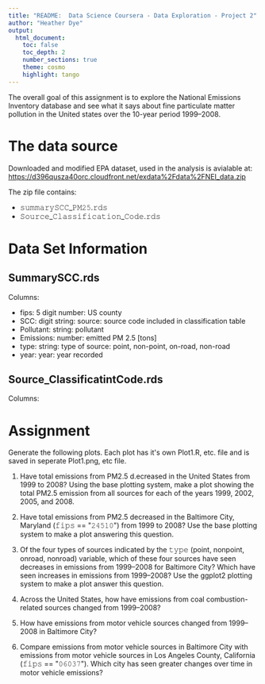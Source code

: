 ```yaml
---
title: "README:  Data Science Coursera - Data Exploration - Project 2"
author: "Heather Dye"
output:
  html_document:
    toc: false
    toc_depth: 2
    number_sections: true
    theme: cosmo
    highlight: tango
---
```



The overall goal of this assignment is to explore the National Emissions Inventory database and see what it says about fine particulate matter pollution in the United states over the 10-year period 1999–2008. 



# The data source

Downloaded and modified EPA dataset, used in the analysis is avialable at:
https://d396qusza40orc.cloudfront.net/exdata%2Fdata%2FNEI_data.zip

The zip file contains:

- 𝚜𝚞𝚖𝚖𝚊𝚛𝚢𝚂𝙲𝙲_𝙿𝙼𝟸𝟻.𝚛𝚍𝚜
- 𝚂𝚘𝚞𝚛𝚌𝚎_𝙲𝚕𝚊𝚜𝚜𝚒𝚏𝚒𝚌𝚊𝚝𝚒𝚘𝚗_𝙲𝚘𝚍𝚎.𝚛𝚍𝚜


# Data Set Information

## SummarySCC.rds

Columns:

- fips: 5 digit number:  US county
- SCC: digit string:  source: source code included in classification table
- Pollutant: string: pollutant
- Emissions: number:  emitted PM 2.5 [tons]
- type: string:  type of source:  point, non-point, on-road, non-road
- year: year:  year recorded


## Source_ClassificatintCode.rds

Columns:

# Assignment

Generate the following plots.  Each plot has it's own Plot1.R, etc. file and is saved in seperate Plot1.png, etc file.

1. Have total emissions from PM2.5 d.ecreased in the United States from 1999 to 2008? Using the base plotting system, make a plot showing the total PM2.5 emission from all sources for each of the years 1999, 2002, 2005, and 2008.

2. Have total emissions from PM2.5 decreased in the Baltimore City, Maryland (𝚏𝚒𝚙𝚜 == "𝟸𝟺𝟻𝟷𝟶") from 1999 to 2008? Use the base plotting system to make a plot answering this question.

3. Of the four types of sources indicated by the 𝚝𝚢𝚙𝚎 (point, nonpoint, onroad, nonroad) variable, which of these four sources have seen decreases in emissions from 1999–2008 for Baltimore City? Which have seen increases in emissions from 1999–2008? Use the ggplot2 plotting system to make a plot answer this question.

4. Across the United States, how have emissions from coal combustion-related sources changed from 1999–2008?

5. How have emissions from motor vehicle sources changed from 1999–2008 in Baltimore City?

6. Compare emissions from motor vehicle sources in Baltimore City with emissions from motor vehicle sources in Los Angeles County, California (𝚏𝚒𝚙𝚜 == "𝟶𝟼𝟶𝟹𝟽"). Which city has seen greater changes over time in motor vehicle emissions?